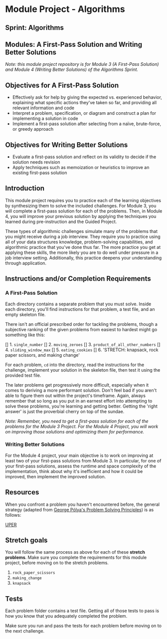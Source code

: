 # Module Project - Algorithms

## Sprint: Algorithms

## Modules: A First-Pass Solution and Writing Better Solutions

_Note: this module project repository is for Module 3 (A First-Pass Solution) and Module 4 (Writing Better Solutions) of the Algorithms Sprint._

## Objectives for A First-Pass Solution

- Effectively ask for help by giving the expected vs. experienced behavior, explaining what specific actions they've taken so far, and providing all relevant information and code
- Interpret a problem, specification, or diagram and construct a plan for implementing a solution in code
- Implement a first-pass solution after selecting from a naïve, brute-force, or greedy approach

## Objectives for Writing Better Solutions

- Evaluate a first-pass solution and reflect on its validity to decide if the solution needs revision
- Apply techniques such as memoization or heuristics to improve an existing first-pass solution

## Introduction

This module project requires you to practice each of the learning objectives by synthesizing them to solve the included challenges. For Module 3, you will complete a first-pass solution for each of the problems. Then, in Module 4, you will improve your previous solution by applying the techniques you learned during pre-instruction and the Guided Project.

These types of algorithmic challenges simulate many of the problems that you might receive during a job interview. They require you to practice using all of your data structures knowledge, problem-solving capabilities, and algorithmic practice that you've done thus far. The more practice you get at applying these skills, the more likely you are to do well under pressure in a job interview setting. Additionally, this practice deepens your understanding through application.

## Instructions and/or Completion Requirements

### A First-Pass Solution

Each directory contains a separate problem that you must solve. Inside each directory, you'll find instructions for that problem, a test file, and an empty skeleton file.

There isn't an official prescribed order for tackling the problems, though a subjective ranking of the given problems from easiest to hardest might go something like this:

[] 1. `single_number`
[] 2. `moving_zeroes`
[] 3. `product_of_all_other_numbers`
[] 4. `sliding_window_max`
[] 5. `eating_cookies`
[] 6. 'STRETCH: knapsack, rock paper scissors, and making change'

For each problem, `cd` into the directory, read the instructions for the challenge, implement your solution in the skeleton file, then test it using the provided test file.

The later problems get progressively more difficult, especially when it comes to deriving a more performant solution. Don't feel bad if you aren't able to figure them out within the project's timeframe. Again, always remember that so long as you put in an earnest effort into attempting to solve these problems, you're learning and getting better. Getting the 'right answer' is just the proverbial cherry on top of the sundae.

_Note: Remember, you need to get a first-pass solution for each of the problems for the Module 3 Project. For the Module 4 Project, you will work on improving those solutions and optimizing them for performance._

### Writing Better Solutions

For the Module 4 project, your main objective is to work on improving at least two of your first-pass solutions from Module 3. In particular, for one of your first-pass solutions, assess the runtime and space complexity of the implementation, think about why it's inefficient and how it could be improved, then implement the improved solution.

## Resources

When you confront a problem you haven't encountered before, the general strategy (adapted from [George Pólya's Problem Solving Principles](https://en.wikipedia.org/wiki/How_to_Solve_It)) is as follows:

[UPER](https://github.com/LambdaSchool/CS-Wiki/wiki/Lambda-Problem-Solving-Framework)

## Stretch goals

You will follow the same process as above for each of these **stretch problems**. Make sure you complete the requirements for this module project, before moving on to the stretch problems.

1. `rock_paper_scissors`
2. `making_change`
3. `knapsack`

## Tests

Each problem folder contains a test file. Getting all of those tests to pass is how you know that you adequately completed the problem.

Make sure you run and pass the tests for each problem before moving on to the next challenge.
